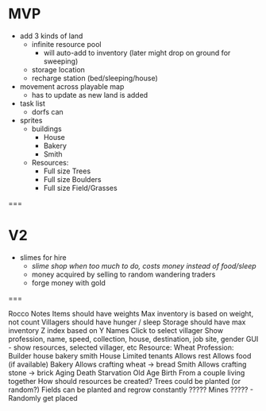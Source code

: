 # MVP

* add 3 kinds of land
    * infinite resource pool
        * will auto-add to inventory (later might drop on ground for sweeping)
    * storage location
    * recharge station (bed/sleeping/house)
* movement across playable map
    * has to update as new land is added
* task list
    * dorfs can
* sprites
    * buildings
        * House
        * Bakery
        * Smith
  * Resources:
    * Full size Trees
    * Full size Boulders
    * Full size Field/Grasses

===

# V2

* slimes for hire
    * _slime shop when too much to do, costs money instead of food/sleep_
    * money acquired by selling to random wandering traders
    * forge money with gold



===

Rocco Notes
  Items should have weights
    Max inventory is based on weight, not count
  Villagers should have hunger / sleep
  Storage should have max inventory
  Z index based on Y
  Names
  Click to select villager
    Show profession, name, speed, collection, house, destination, job site, gender
  GUI - show resources, selected villager, etc
  Resource: Wheat
  Profession: Builder
    house
    bakery
    smith
  House
    Limited tenants
    Allows rest
    Allows food (if available)
  Bakery
    Allows crafting wheat -> bread
  Smith
    Allows crafting stone -> brick
  Aging
  Death
    Starvation
    Old Age
  Birth
    From a couple living together
  How should resources be created?
    Trees could be planted (or random?)
    Fields can be planted and regrow constantly
    ????? Mines ????? - Randomly get placed
